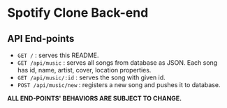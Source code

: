# Spotify Clone Back-end

## API End-points

- `GET /` : serves this README.
- `GET /api/music` : serves all songs from database as JSON. Each song has id, name, artist, cover, location properties.
- `GET /api/music/:id` : serves the song with given id.
- `POST /api/music/new` : registers a new song and pushes it to database.

**ALL END-POINTS' BEHAVIORS ARE SUBJECT TO CHANGE.**
